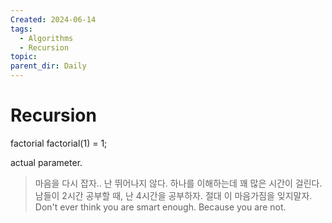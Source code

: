 ```yaml
---
Created: 2024-06-14
tags:
  - Algorithms
  - Recursion
topic: 
parent_dir: Daily
---
```

# Recursion
factorial 
factorial(1) = 1;

actual parameter.

> 마음을 다시 잡자..
> 난 뛰어나지 않다. 하나를 이해하는데 꽤 많은 시간이 걸린다.
> 남들이 2시간 공부할 때, 난 4시간을 공부하자. 
> 절대 이 마음가짐을 잊지말자.
> Don't ever think you are smart enough. Because you are not. 